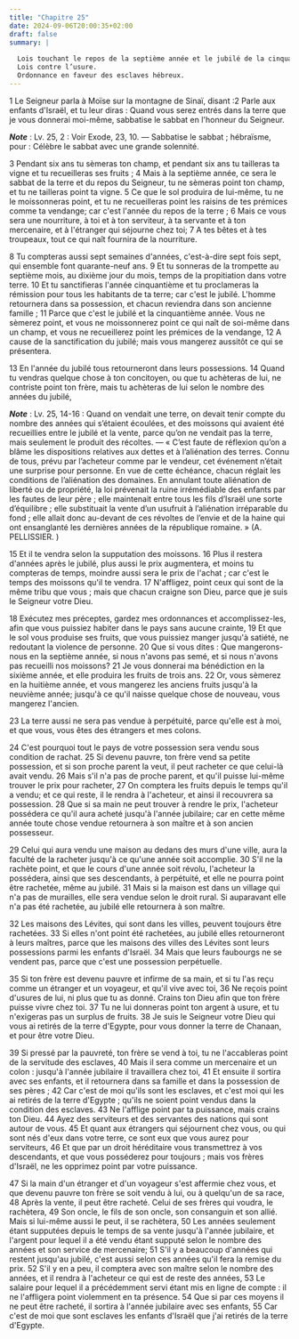 ```yaml
---
title: "Chapitre 25"
date: 2024-09-06T20:00:35+02:00
draft: false
summary: |
  
  Lois touchant le repos de la septième année et le jubilé de la cinquantième.
  Lois contre l’usure.
  Ordonnance en faveur des esclaves hébreux.
---
```



1 Le Seigneur parla à Moïse sur la montagne de Sinaï, disant :2 Parle aux enfants d'Israël, et tu leur diras : Quand vous serez entrés dans la terre que je vous donnerai moi-même, sabbatise le sabbat en l'honneur du Seigneur.

***Note*** :  Lv. 25, 2 : Voir Exode, 23, 10. ― Sabbatise le sabbat ; hébraïsme, pour : Célèbre le sabbat avec une grande solennité.


3 Pendant six ans tu sèmeras ton champ, et pendant six ans tu tailleras ta vigne et tu recueilleras ses fruits ; 4 Mais à la septième année, ce sera le sabbat de la terre et du repos du Seigneur, tu ne sèmeras point ton champ, et tu ne tailleras point ta vigne. 5 Ce que le sol produira de lui-même, tu ne le moissonneras point, et tu ne recueilleras point les raisins de tes prémices comme ta vendange; car c'est l'année du repos de la terre ; 6 Mais ce vous sera une nourriture, à toi et à ton serviteur, à ta servante et à ton mercenaire, et à l'étranger qui séjourne chez toi; 7 A tes bêtes et à tes troupeaux, tout ce qui naît fournira de la nourriture.


8 Tu compteras aussi sept semaines d'années, c'est-à-dire sept fois sept, qui ensemble font quarante-neuf ans. 9 Et tu sonneras de la trompette au septième mois, au dixième jour du mois, temps de la propitiation dans votre terre. 10 Et tu sanctifieras l'année cinquantième et tu proclameras la rémission pour tous les habitants de ta terre; car c'est le jubilé. L'homme retournera dans sa possession, et chacun reviendra dans son ancienne famille ; 11 Parce que c'est le jubilé et la cinquantième année. Vous ne sèmerez point, et vous ne moissonnerez point ce qui naît de soi-même dans un champ, et vous ne recueillerez point les prémices de la vendange, 12 A cause de la sanctification du jubilé; mais vous mangerez aussitôt ce qui se présentera.


13 En l'année du jubilé tous retourneront dans leurs possessions. 14 Quand tu vendras quelque chose à ton concitoyen, ou que tu achèteras de lui, ne contriste point ton frère, mais tu achèteras de lui selon le nombre des années du jubilé,

***Note*** :  Lv. 25, 14-16 : Quand on vendait une terre, on devait tenir compte du nombre des années qui s’étaient écoulées, et des moissons qui avaient été recueillies entre le jubilé et la vente, parce qu’on ne vendait pas la terre, mais seulement le produit des récoltes. ― « C’est faute de réflexion qu’on a blâme les dispositions relatives aux dettes et à l’aliénation des terres. Connu de tous, prévu par l’acheteur comme par le vendeur, cet événement n’était une surprise pour personne. En vue de cette échéance, chacun réglait les conditions de l’aliénation des domaines. En annulant toute aliénation de liberté ou de propriété, la loi prévenait la ruine irrémédiable des enfants par les fautes de leur père ; elle maintenait entre tous les fils d’Israël une sorte d’équilibre ; elle substituait la vente d’un usufruit à l’aliénation irréparable du fond ; elle allait donc au-devant de ces révoltes de l’envie et de la haine qui ont ensanglanté les dernières années de la république romaine. » (A. PELLISSIER. )

15 Et il te vendra selon la supputation des moissons. 16 Plus il restera d'années après le jubilé, plus aussi le prix augmentera, et moins tu compteras de temps, moindre aussi sera le prix de l'achat ; car c'est le temps des moissons qu'il te vendra. 17 N'affligez, point ceux qui sont de la même tribu que vous ; mais que chacun craigne son Dieu, parce que je suis le Seigneur votre Dieu.


18 Exécutez mes préceptes, gardez mes ordonnances et accomplissez-les, afin que vous puissiez habiter dans le pays sans aucune crainte, 19 Et que le sol vous produise ses fruits, que vous puissiez manger jusqu'à satiété, ne redoutant la violence de personne. 20 Que si vous dites : Que mangerons-nous en la septième année, si nous n'avons pas semé, et si nous n'avons pas recueilli nos moissons? 21 Je vous donnerai ma bénédiction en la sixième année, et elle produira les fruits de trois ans. 22 Or, vous sèmerez en la huitième année, et vous mangerez les anciens fruits jusqu'à la neuvième année; jusqu'à ce qu'il naisse quelque chose de nouveau, vous mangerez l'ancien.


23 La terre aussi ne sera pas vendue à perpétuité, parce qu'elle est à moi, et que vous, vous êtes des étrangers et mes colons.


24 C'est pourquoi tout le pays de votre possession sera vendu sous condition de rachat. 25 Si devenu pauvre, ton frère vend sa petite possession, et si son proche parent la veut, il peut racheter ce que celui-là avait vendu. 26 Mais s'il n'a pas de proche parent, et qu'il puisse lui-même trouver le prix pour racheter, 27 On comptera les fruits depuis le temps qu'il a vendu; et ce qui reste, il le rendra à l'acheteur, et ainsi il recouvrera sa possession. 28 Que si sa main ne peut trouver à rendre le prix, l'acheteur possédera ce qu'il aura acheté jusqu'à l'année jubilaire; car en cette même année toute chose vendue retournera à son maître et à son ancien possesseur.


29 Celui qui aura vendu une maison au dedans des murs d'une ville, aura la faculté de la racheter jusqu'à ce qu'une année soit accomplie. 30 S'il ne la rachète point, et que le cours d'une année soit révolu, l'acheteur la possédera, ainsi que ses descendants, à perpétuité, et elle ne pourra point être rachetée, même au jubilé. 31 Mais si la maison est dans un village qui n'a pas de murailles, elle sera vendue selon le droit rural. Si auparavant elle n'a pas été rachetée, au jubilé elle retournera à son maître.


32 Les maisons des Lévites, qui sont dans les villes, peuvent toujours être rachetées. 33 Si elles n'ont point été rachetées, au jubilé elles retourneront à leurs maîtres, parce que les maisons des villes des Lévites sont leurs possessions parmi les enfants d'Israël. 34 Mais que leurs faubourgs ne se vendent pas, parce que c'est une possession perpétuelle.


35 Si ton frère est devenu pauvre et infirme de sa main, et si tu l'as reçu comme un étranger et un voyageur, et qu'il vive avec toi, 36 Ne reçois point d'usures de lui, ni plus que tu as donné. Crains ton Dieu afin que ton frère puisse vivre chez toi. 37 Tu ne lui donneras point ton argent à usure, et tu n'exigeras pas un surplus de fruits. 38 Je suis le Seigneur votre Dieu qui vous ai retirés de la terre d'Egypte, pour vous donner la terre de Chanaan, et pour être votre Dieu.


39 Si pressé par la pauvreté, ton frère se vend à toi, tu ne l'accableras point de la servitude des esclaves, 40 Mais il sera comme un mercenaire et un colon : jusqu'à l'année jubilaire il travaillera chez toi, 41 Et ensuite il sortira avec ses enfants, et il retournera dans sa famille et dans la possession de ses pères ; 42 Car c'est de moi qu'ils sont les esclaves, et c'est moi qui les ai retirés de la terre d'Egypte ; qu'ils ne soient point vendus dans la condition des esclaves. 43 Ne l'afflige point par ta puissance, mais crains ton Dieu. 44 Ayez des serviteurs et des servantes des nations qui sont autour de vous. 45 Et quant aux étrangers qui séjournent chez vous, ou qui sont nés d'eux dans votre terre, ce sont eux que vous aurez pour serviteurs, 46 Et que par un droit héréditaire vous transmettrez à vos descendants, et que vous posséderez pour toujours ; mais vos frères d'Israël, ne les opprimez point par votre puissance.


47 Si la main d'un étranger et d'un voyageur s'est affermie chez vous, et que devenu pauvre ton frère se soit vendu à lui, ou à quelqu'un de sa race, 48 Après la vente, il peut être racheté. Celui de ses frères qui voudra, le rachètera, 49 Son oncle, le fils de son oncle, son consanguin et son allié. Mais si lui-même aussi le peut, il se rachètera, 50 Les années seulement étant supputées depuis le temps de sa vente jusqu'à l'année jubilaire, et l'argent pour lequel il a été vendu étant supputé selon le nombre des années et son service de mercenaire; 51 S'il y a beaucoup d'années qui restent jusqu'au jubilé, c'est aussi selon ces années qu'il fera la remise du prix. 52 S'il y en a peu, il comptera avec son maître selon le nombre des années, et il rendra à l'acheteur ce qui est de reste des années, 53 Le salaire pour lequel il a précédemment servi étant mis en ligne de compte : il ne l'affligera point violemment en ta présence. 54 Que si par ces moyens il ne peut être racheté, il sortira à l'année jubilaire avec ses
enfants, 55 Car c'est de moi que sont esclaves les enfants d'Israël que j'ai retirés de la terre d'Egypte.

